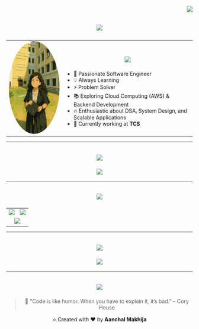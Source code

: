 <img align="right" src="https://komarev.com/ghpvc/?username=AanchalMakhija&color=blue&style=flat-square&label=Visitors"/>

<h1 align="center">
  <a href="https://git.io/typing-svg">
    <img src="https://readme-typing-svg.herokuapp.com?font=Great+Vibes&size=27&duration=2000&pause=1000&color=00FFFF&center=true&vCenter=true&width=500&lines=Hi+there+👋🏻;+I'm+Aanchal+Makhija+!!;Software+Engineer;Passionate+About+Technology+%26+Innovation"/>
  </a>
</h1>

<div align="center">
  <table>
    <tr>
      <td align="center" width="30%">
        <img src="https://raw.githubusercontent.com/AanchalMakhija/IMAGE/main/convocation.jpg?raw=true" width="250" height="250" style="border-radius: 50%;" />
      </td>
      <td align="left" width="70%" style="transition: transform 0.3s; transform-style: preserve-3d;">
        <h2 align="center">
          <a href="https://git.io/typing-svg">
            <img src="https://readme-typing-svg.herokuapp.com?font=Great+Vibes&size=27&duration=2000&pause=1000&color=FFA500&center=true&vCenter=true&width=200&lines=About+Me"/>
          </a>
        </h2>
        <ul>
          <li>🎯 Passionate Software Engineer</li>
          <li>💡 Always Learning</li>
          <li>⚡ Problem Solver</li>
          <li>📚 Exploring Cloud Computing (AWS) & Backend Development</li>
          <li>🔥 Enthusiastic about DSA, System Design, and Scalable Applications</li>
          <li>🏢 Currently working at <b>TCS</b></li>
        </ul>
      </td>
    </tr>
  </table>
</div>

---

<h2 align="center">
  <a href="https://git.io/typing-svg">
    <img src="https://readme-typing-svg.herokuapp.com?font=Great+Vibes&size=27&duration=2000&pause=1000&color=FFA500&center=true&vCenter=true&width=250&lines=Tech+Stack"/>
  </a>
</h2>

<div align="center">
  <img src="https://skillicons.dev/icons?i=aws,java,python,c,cpp,css,nodejs,express,git,github,postgres,mysql,tailwind,nextjs,typescript,docker,kubernetes"/>
</div>

---

<h2 align="center">
  <a href="https://git.io/typing-svg">
    <img src="https://readme-typing-svg.herokuapp.com?font=Great+Vibes&size=27&duration=2000&pause=1000&color=FFA500&center=true&vCenter=true&width=250&lines=GitHub+Stats"/>
  </a>
</h2>

<div align="center">
  <table>
    <tr>
      <td>
        <img src="https://github-readme-stats.vercel.app/api?username=AanchalMakhija&show_icons=true&theme=radical&count_private=true"/>
      </td>
      <td>
        <img src="https://github-readme-streak-stats.herokuapp.com/?user=AanchalMakhija&theme=radical"/>
      </td>
    </tr>
    <tr>
      <td colspan="2" align="center">
        <img src="https://github-readme-stats.vercel.app/api/top-langs/?username=AanchalMakhija&layout=compact&theme=radical"/>
      </td>
    </tr>
  </table>
</div>

---

<h2 align="center">
  <a href="https://git.io/typing-svg">
    <img src="https://readme-typing-svg.herokuapp.com?font=Great+Vibes&size=27&duration=2000&pause=1000&color=FFA500&center=true&vCenter=true&width=250&lines=GitHub+Trophies"/>
  </a>
</h2>

<div align="center">
  <img src="https://github-profile-trophy.vercel.app/?username=AanchalMakhija&theme=radical&no-frame=true&margin-w=5"/>
</div>

---

<h2 align="center">
  <a href="https://git.io/typing-svg">
    <img src="https://readme-typing-svg.herokuapp.com?font=Great+Vibes&size=27&duration=2000&pause=1000&color=FFA500&center=true&vCenter=true&width=250&lines=Fun+Fact"/>
  </a>
</h2>

<div align="center">
  <blockquote>
    🚀 "Code is like humor. When you have to explain it, it’s bad." – Cory House
  </blockquote>
</div>

<p align="center">⭐️ Created with ❤️ by <strong>Aanchal Makhija</strong></p>
